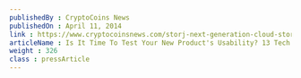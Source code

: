 ```yaml
---
publishedBy : CryptoCoins News
publishedOn : April 11, 2014
link : https://www.cryptocoinsnews.com/storj-next-generation-cloud-storage-through-the-blockchain/
articleName : Is It Time To Test Your New Product's Usability? 13 Tech Experts Weigh In
weight : 326 
class : pressArticle
---
```

